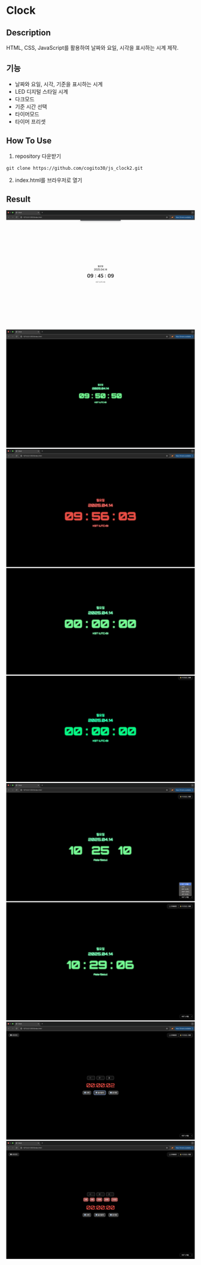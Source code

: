# Clock

## Description
HTML, CSS, JavaScript를 활용하여 날짜와 요일, 시각을 표시하는 시계 제작. 

## 기능
- 날짜와 요일, 시각, 기준을 표시하는 시계
- LED 디지털 스타일 시계
- 다크모드
- 기준 시간 선택
- 타이머모드
- 타이머 프리셋


## How To Use
1) repository 다운받기
```
git clone https://github.com/cogito30/js_clock2.git
```
2) index.html를 브라우저로 열기

## Result
![Clock 결과물1](./result.png)
![Clock 결과물2](./result2.png)
![Clock 결과물3](./result3.png)
![Clock 결과물4](./result4.gif)
![Clock 결과물5](./result5.gif)
![Clock 결과물6](./result6.png)
![Clock 결과물7](./result7.png)
![Clock 결과물8](./result8.png)
![Clock 결과물9](./result9.png)
